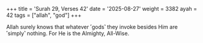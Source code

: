 +++
title = 'Surah 29, Verses 42'
date = '2025-08-27'
weight = 3382
ayah = 42
tags = ["allah", "god"]
+++

Allah surely knows that whatever ˹gods˺ they invoke besides Him are ˹simply˺ nothing. For He is the Almighty, All-Wise.